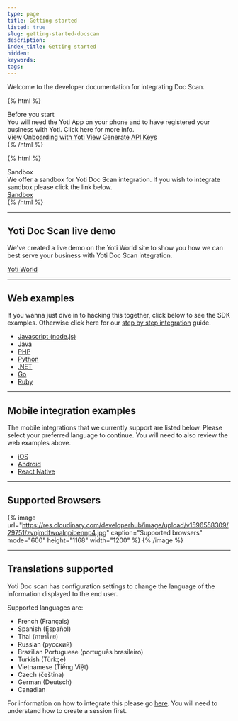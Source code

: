 ```yaml
---
type: page
title: Getting started
listed: true
slug: getting-started-docscan
description: 
index_title: Getting started
hidden: 
keywords: 
tags: 
---
```


Welcome to the developer documentation for integrating Doc Scan. 

{% html %}
<div class="alert-BYS">
   <div class="alert-title" id="BYS">
      Before you start
   </div>
   <div class="alert-text" >
      You will need the Yoti App on your phone and to have registered your business with Yoti. Click here for more info.
   </div>
   <div class="alert-links"> 
         <a href="https://developers.yoti.com/yoti/getting-started-hub">View Onboarding with Yoti</a>
      <a target="_self" href="https://developers.yoti.com/yoti/generate-api-keys">View Generate API Keys</a> 
   </div>
</div>
{% /html %}

{% html %}
<div class="alert-SAND">
    <div class="alert-title" id="SAND">
      Sandbox
    </div>
    <div class="alert-text">
       We offer a sandbox for Yoti Doc Scan integration. If you wish to integrate sandbox please click the link below.
    </div>
    <div class="alert-links"> 
        <a href="https://developers.yoti.com/yoti/sandbox-docscanp">Sandbox</a> 
    </div>
</div>
{% /html %}

---

## Yoti Doc Scan live demo

We've created a live demo on the Yoti World site to show you how we can best serve your business with Yoti Doc Scan integration.

[Yoti World](https://yoti.world/yoti-doc-scan/)

---

## Web examples

If you wanna just dive in to hacking this together, click below to see the SDK examples. Otherwise click here for our [step by step integration](https://developers.yoti.com/yoti/integration-guide-docscan) guide.

- [Javascript (node.js)](https://github.com/getyoti/yoti-node-sdk/tree/master/examples/doc-scan)
- [Java](https://github.com/getyoti/yoti-java-sdk/tree/master/examples/doc-scan)
- [PHP](https://github.com/getyoti/yoti-php-sdk/tree/master/examples/doc-scan)
- [Python](https://github.com/getyoti/yoti-python-sdk/tree/master/examples/doc_scan)
- [.NET](https://github.com/getyoti/yoti-dotnet-sdk/tree/master/src/Examples/DocScan/DocScanExample)
- [Go](https://github.com/getyoti/doc-scan-examples/tree/master/go)
- [Ruby](https://github.com/getyoti/yoti-ruby-sdk/tree/master/examples/doc_scan)

---

## Mobile integration examples

The mobile integrations that we currently support are listed below. Please select your preferred language to continue. You will need to also review the web examples above.

- [iOS](https://github.com/getyoti/yoti-doc-scan-ios)
- [Android](https://github.com/getyoti/yoti-doc-scan-android)
- [React Native](https://github.com/getyoti/yoti-doc-scan-react-native)

---

## Supported Browsers

{% image url="https://res.cloudinary.com/developerhub/image/upload/v1596558309/29751/zvnjmdfwoalnpibennp4.jpg" caption="Supported browsers" mode="600" height="1168" width="1200" %}
{% /image %}

---

## Translations supported

Yoti Doc scan has configuration settings to change the language of the information displayed to the end user. 

Supported languages are:

- French (Français)
- Spanish (Español)
- Thai (ภาษาไทย)
- Russian (русский)
- Brazilian Portuguese (português brasileiro)
- Turkish (Türkçe)
- Vietnamese (Tiếng Việt)
- Czech (čeština)
- German (Deutsch)
- Canadian

For information on how to integrate this please go [here](https://developers.yoti.com/yoti/generating-a-session#preferences). You will need to understand how to create a session first.
